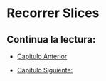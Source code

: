 # Recorrer Slices

## Continua la lectura:

- [Capitulo Anterior](./../)                                                                 

- [Capitulo Siguiente: ](./../)